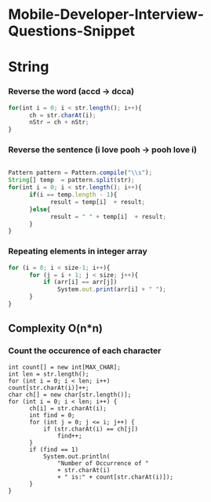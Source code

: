 # Mobile-Developer-Interview-Questions-Snippet

# String

### Reverse the word (accd -> dcca)

```typescript
for(int i = 0; i < str.length(); i++){
      ch = str.charAt(i);
      nStr = ch + nStr;
}
```

### Reverse the sentence (i love pooh -> pooh love i)

```typescript

Pattern pattern = Pattern.compile("\\s");
String[] temp  = pattern.split(str);
for(int i = 0; i < str.length(); i++){
      if(i == temp.length - 1){
            result = temp[i]  + result;
      }else{
            result = " " + temp[i]  + result;
      }
}
```


### Repeating elements in integer array 
``` typescript
for (i = 0; i < size-1; i++){
      for (j = i + 1; j < size; j++){
          if (arr[i] == arr[j])
              System.out.print(arr[i] + " ");
      }
}
```
## Complexity O(n*n)

### Count the occurence of each character
```typscript
int count[] = new int[MAX_CHAR];
int len = str.length();
for (int i = 0; i < len; i++)
count[str.charAt(i)]++;
char ch[] = new char[str.length()];
for (int i = 0; i < len; i++) {
      ch[i] = str.charAt(i);
      int find = 0;
      for (int j = 0; j <= i; j++) {
          if (str.charAt(i) == ch[j])
              find++;
      }
      if (find == 1)
          System.out.println(
              "Number of Occurrence of "
              + str.charAt(i)
              + " is:" + count[str.charAt(i)]);
      }
}
```




